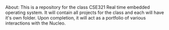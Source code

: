 About: 
This is a repository for the class CSE321 Real time embedded operating system. 
It will contain all projects for the class and each will have it's own folder.
Upon completion, it will act as a portfolio of various interactions with the Nucleo. 

